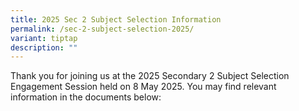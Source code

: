 ```yaml
---
title: 2025 Sec 2 Subject Selection Information
permalink: /sec-2-subject-selection-2025/
variant: tiptap
description: ""
---
```

<p>Thank you for joining us at the 2025 Secondary 2 Subject Selection Engagement
Session held on 8 May 2025. You may find relevant information in the documents
below:</p>
<p></p>
<p></p>